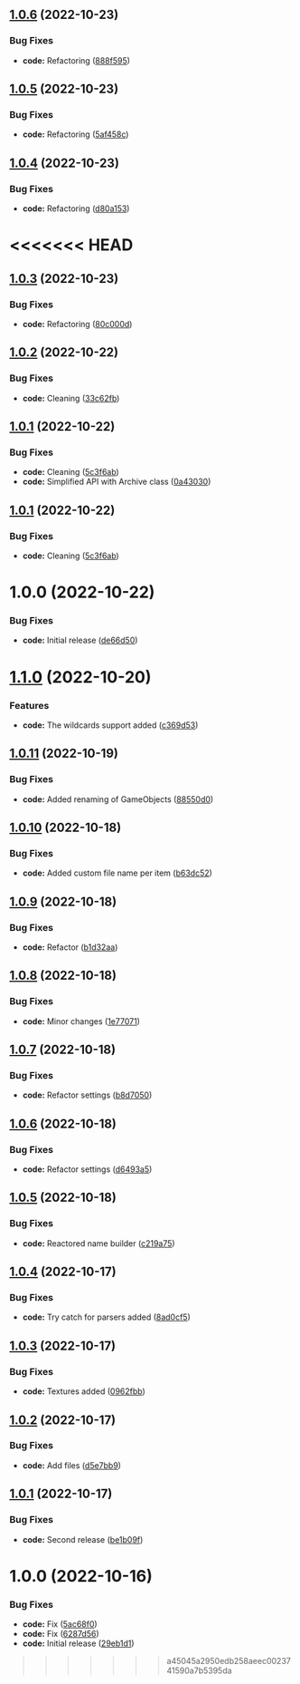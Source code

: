 ## [1.0.6](https://github.com/hww/XiJSON/compare/v1.0.5...v1.0.6) (2022-10-23)


### Bug Fixes

* **code:** Refactoring ([888f595](https://github.com/hww/XiJSON/commit/888f5952a8c6e85d228bdcd3aabf7ea65d8b4461))

## [1.0.5](https://github.com/hww/XiJSON/compare/v1.0.4...v1.0.5) (2022-10-23)


### Bug Fixes

* **code:** Refactoring ([5af458c](https://github.com/hww/XiJSON/commit/5af458c1c9ce01a47cb7893898198f321257dc53))

## [1.0.4](https://github.com/hww/XiJSON/compare/v1.0.3...v1.0.4) (2022-10-23)


### Bug Fixes

* **code:** Refactoring ([d80a153](https://github.com/hww/XiJSON/commit/d80a1531b9e840ae54b95e1a0cd92c0d563439a8))

<<<<<<< HEAD
=======
## [1.0.3](https://github.com/hww/XiJSON/compare/v1.0.2...v1.0.3) (2022-10-23)


### Bug Fixes

* **code:** Refactoring ([80c000d](https://github.com/hww/XiJSON/commit/80c000d9aa89615075460743091a6d885e5a063b))

## [1.0.2](https://github.com/hww/XiJSON/compare/v1.0.1...v1.0.2) (2022-10-22)


### Bug Fixes

* **code:** Cleaning ([33c62fb](https://github.com/hww/XiJSON/commit/33c62fb03da2eefb9491b8c969287ce954195a10))

## [1.0.1](https://github.com/hww/XiJSON/compare/v1.0.0...v1.0.1) (2022-10-22)


### Bug Fixes

* **code:** Cleaning ([5c3f6ab](https://github.com/hww/XiJSON/commit/5c3f6ab630ceef950b83c96ec2b8f5dc3ce99a2d))
* **code:** Simplified API with Archive class ([0a43030](https://github.com/hww/XiJSON/commit/0a430307cf4278c56c9e81b3c5f40022684a4d45))

## [1.0.1](https://github.com/hww/XiJSON/compare/v1.0.0...v1.0.1) (2022-10-22)


### Bug Fixes

* **code:** Cleaning ([5c3f6ab](https://github.com/hww/XiJSON/commit/5c3f6ab630ceef950b83c96ec2b8f5dc3ce99a2d))

# 1.0.0 (2022-10-22)


### Bug Fixes

* **code:** Initial release ([de66d50](https://github.com/hww/XiJSON/commit/de66d50a854cbc9f5aefd7bffeea22015f93f50c))

# [1.1.0](https://github.com/hww/XiRename/compare/v1.0.11...v1.1.0) (2022-10-20)


### Features

* **code:** The wildcards support added ([c369d53](https://github.com/hww/XiRename/commit/c369d534c004441e62f8f2e44289da17bfee81c1))

## [1.0.11](https://github.com/hww/XiRename/compare/v1.0.10...v1.0.11) (2022-10-19)


### Bug Fixes

* **code:** Added renaming of GameObjects ([88550d0](https://github.com/hww/XiRename/commit/88550d04ada6e941538e3f0818f0ca1d5054602d))

## [1.0.10](https://github.com/hww/XiRename/compare/v1.0.9...v1.0.10) (2022-10-18)


### Bug Fixes

* **code:** Added custom file name per item ([b63dc52](https://github.com/hww/XiRename/commit/b63dc526cb77752acad636bc6341dd4787788971))

## [1.0.9](https://github.com/hww/XiRename/compare/v1.0.8...v1.0.9) (2022-10-18)


### Bug Fixes

* **code:** Refactor ([b1d32aa](https://github.com/hww/XiRename/commit/b1d32aaf60dcc3d1e6599dc86d7a20b0d3bba2a2))

## [1.0.8](https://github.com/hww/XiRename/compare/v1.0.7...v1.0.8) (2022-10-18)


### Bug Fixes

* **code:** Minor changes ([1e77071](https://github.com/hww/XiRename/commit/1e77071cf8b2501fbe2b68c090b913179280dd44))

## [1.0.7](https://github.com/hww/XiRename/compare/v1.0.6...v1.0.7) (2022-10-18)


### Bug Fixes

* **code:** Refactor settings ([b8d7050](https://github.com/hww/XiRename/commit/b8d70505801a71d895a4022e9ed3b4cf9bd0963a))

## [1.0.6](https://github.com/hww/XiRename/compare/v1.0.5...v1.0.6) (2022-10-18)


### Bug Fixes

* **code:** Refactor settings ([d6493a5](https://github.com/hww/XiRename/commit/d6493a5a867ef5aad7bab6b78889242cc7c5d331))

## [1.0.5](https://github.com/hww/XiRename/compare/v1.0.4...v1.0.5) (2022-10-18)


### Bug Fixes

* **code:** Reactored name builder ([c219a75](https://github.com/hww/XiRename/commit/c219a7530c18fa1555adacaaa68bf36f97a66a92))

## [1.0.4](https://github.com/hww/XiRename/compare/v1.0.3...v1.0.4) (2022-10-17)


### Bug Fixes

* **code:** Try catch for parsers added ([8ad0cf5](https://github.com/hww/XiRename/commit/8ad0cf5024ec9c1276f2463968b1cb8d6a34ed69))

## [1.0.3](https://github.com/hww/XiRename/compare/v1.0.2...v1.0.3) (2022-10-17)


### Bug Fixes

* **code:** Textures added ([0962fbb](https://github.com/hww/XiRename/commit/0962fbb8ef35a64e80736aaa6f259aa35480202d))

## [1.0.2](https://github.com/hww/XiRename/compare/v1.0.1...v1.0.2) (2022-10-17)


### Bug Fixes

* **code:** Add files ([d5e7bb9](https://github.com/hww/XiRename/commit/d5e7bb993bcb79c274d0f9bf8689adda1f24741a))

## [1.0.1](https://github.com/hww/XiRename/compare/v1.0.0...v1.0.1) (2022-10-17)


### Bug Fixes

* **code:** Second release ([be1b09f](https://github.com/hww/XiRename/commit/be1b09fe464f51689a68ffc4c78b2e170b4f4719))

# 1.0.0 (2022-10-16)


### Bug Fixes

* **code:** Fix ([5ac68f0](https://github.com/hww/XiRename/commit/5ac68f05e7a75ae2c5d51d08a20c9f61f95e59e7))
* **code:** Fix ([6287d56](https://github.com/hww/XiRename/commit/6287d56272d63b5f523436741e5f5dfade904cd5))
* **code:** Initial release ([29eb1d1](https://github.com/hww/XiRename/commit/29eb1d16557fc88c96e5d9c7e743f12ea3ab1fa5))
>>>>>>> a45045a2950edb258aeec0023741590a7b5395da
